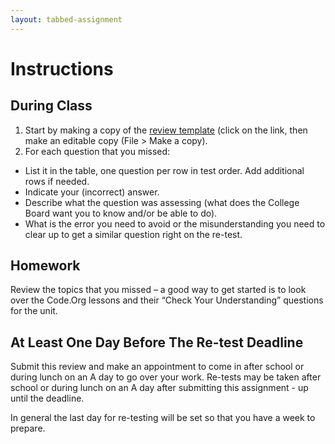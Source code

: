 ```yaml
---
layout: tabbed-assignment
---
```


# Instructions

## During Class

1. Start by making a copy of the [review template][template] (click on the link, then make an editable copy (File > Make a copy).
1. For each question that you missed:
  - List it in the table, one question per row in test order. Add additional rows if needed.
  - Indicate your (incorrect) answer.
  - Describe what  the question was assessing (what does the College Board want you to know and/or be able to do).
  - What is the  error you need to avoid or the misunderstanding you need to clear up to get a similar question right on the re-test.

## Homework

Review the topics that you missed – a good way to get started is to look over the Code.Org lessons and their “Check Your Understanding” questions for the unit.

## At Least One Day Before The Re-test Deadline

Submit this review and make an appointment to come in after school or during lunch on an A day to go over your work.
Re-tests may be taken after school or during lunch on an A day after submitting this assignment - up until the deadline.

In general the last day for re-testing will be set so that you have a week to prepare.

<!-- Don't edit links here, change them in _data/assignment.yml instead, -->

[slides]: <{{site.data.assignment.slides}}>
[template]: <{{site.data.assignment.template}}>
